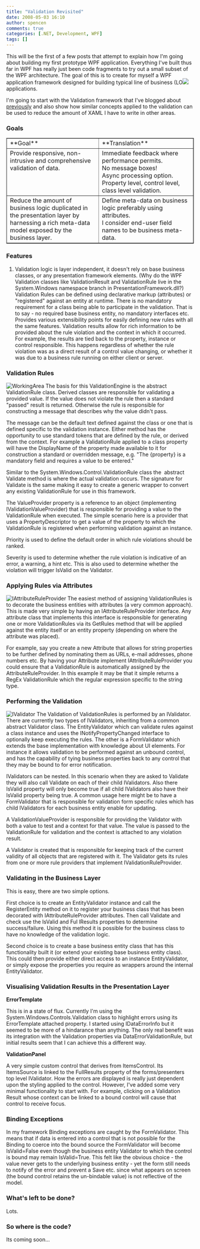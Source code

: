 ```yaml
---
title: "Validation Revisited"
date: 2008-05-03 16:10
author: spencen
comments: true
categories: [.NET, Development, WPF]
tags: []
---
```


This will be the first of a few posts that attempt to explain how I'm going about building my first prototype WPF application. Everything I've built thus far in WPF has really just been code fragments to try out a small subset of the WPF architecture. The goal of this is to create for myself a WPF application framework designed for building typical line of business (LO![](http://blog.spencen.com/emoticons/cool.png) applications.
 

I'm going to start with the Validation framework that I've blogged about [previously](http://blog.spencen.com/2007/10/15/validation-engine.aspx) and also show how similar concepts applied to the validation can be used to reduce the amount of XAML I have to write in other areas.
 

### Goals

 <table cellspacing="0" cellpadding="2" width="659" border="1"> <tbody> <tr> <td valign="top" width="326">**Goal**</td> <td valign="top" width="331">**Translation**</td></tr> <tr> <td valign="top" width="326">Provide responsive, non-intrusive and comprehensive validation of data.</td> <td valign="top" width="331">Immediate feedback where performance permits.<br>No message boxes!<br>Async processing option.<br>Property level, control level, class level validation.</td></tr> <tr> <td valign="top" width="326">Reduce the amount of business logic duplicated in the presentation layer by harnessing a rich meta-data model exposed by the business layer.</td> <td valign="top" width="331">Define meta-data on business logic preferably using attributes.<br>I consider end-user field names to be business meta-data.</td></tr></tbody></table> 

### Features

 

1.  Validation logic is layer independent, it doesn't rely on base business classes, or any presentation framework elements. (Why do the WPF Validation classes like ValidationResult and ValidationRule live in the System.Windows namespace branch in PresentationFramework.dll?)  Validation Rules can be defined using declarative markup (attributes) or "registered" against an entity at runtime. There is no mandatory requirement for a class being able to participate in the validation. That is to say - no required base business entity, no mandatory interfaces etc.  Provides various extensibility points for easily defining new rules with all the same features.  Validation results allow for rich information to be provided about the rule violation and the context in which it occurred. For example, the results are tied back to the property, instance or control responsible. This happens regardless of whether the rule violation was as a direct result of a control value changing, or whether it was due to a business rule running on either client or server. 

### Validation Rules

 

![WorkingArea](/images/WorkingArea_5.png) The basis for this ValidationEngine is the abstract ValidationRule class. Derived classes are responsible for validating a provided value. If the value does not violate the rule then a standard "passed" result is returned. Otherwise the rule is responsible for constructing a message that describes why the value didn't pass. 
 

The message can be the default text defined against the class or one that is defined specific to the validation instance. Either method has the opportunity to use standard tokens that are defined by the rule, or derived from the context. For example a ValidationRule applied to a class property will have the DisplayName of the property made available to it for construction a standard or overridden message, e.g. "The {property} is a mandatory field and requires a value to be entered."
 

Similar to the System.Windows.Control.ValidationRule class the&nbsp; abstract Validate method is where the actual validation occurs. The signature for Validate is the same making it easy to create a generic wrapper to convert any existing ValidationRule for use in this framework.
 

The ValueProvider property is a reference to an object (implementing IValidationValueProvider) that is responsible for providing a value to the ValidationRule when executed. The simple scenario here is a provider that uses a PropertyDescriptor to get a value of the property to which the ValidationRule is registered when performing validation against an instance.
 

Priority is used to define the default order in which rule violations should be ranked.
 

Severity is used to determine whether the rule violation is indicative of an error, a warning, a hint etc. This is also used to determine whether the violation will trigger IsValid on the Validator.
 

### Applying Rules via Attributes

 

![IAttributeRuleProvider](/images/IAttributeRuleProvider_3.png) The easiest method of assigning ValidationRules is to decorate the business entities with attributes (a very common approach). This is made very simple by having an IAttributeRuleProvider interface. Any attribute class that implements this interface is responsible for generating one or more ValidationRules via its GetRules method that will be applied against the entity itself or an entity property (depending on where the attribute was placed).
 

For example, say you create a new Attribute that allows for string properties to be further defined by nominating them as URLs, e-mail addresses, phone numbers etc. By having your Attribute implement IAttributeRuleProvider you could ensure that a ValidationRule is automatically assigned by the AttributeRuleProvider. In this example it may be that it simple returns a RegEx ValidationRule which the regular expression specific to the string type.
 

### Performing the Validation

 

![IValidator](/images/IValidator_3.png) The Validation of ValidationRules is performed by an IValidator. There are currently two types of IValidators, inheriting from a common abstract Validator class. The EntityValidator which can validate rules against a class instance and uses the INotifyPropertyChanged interface to optionally keep executing the rules. The other is a FormValidator which extends the base implementation with knowledge about UI elements. For instance it allows validation to be performed against an unbound control, and has the capability of tying business properties back to any control that they may be bound to for error notification.
 

IValidators can be nested. In this scenario when they are asked to Validate they will also call Validate on each of their child IValidators. Also there IsValid property will only become true if all child IValidators also have their IsValid property being true. A common usage here might be to have a FormValidator that is responsible for validation form specific rules which has child IValidators for each business entity enable for updating.
 

A ValidationValueProvider is responsible for providing the Validator with both a value to test and a context for that value. The value is passed to the ValidationRule for validation and the context is attached to any violation result.
 

A Validator is created that is responsible for keeping track of the current validity of all objects that are registered with it. The Validator gets its rules from one or more rule providers that implement IValidationRuleProvider.
 

### Validating in the Business Layer

 

This is easy, there are two simple options. 
 

First choice is to create an EntityValidator instance and call the RegisterEntity method on it to register your business class that has been decorated with IAttributeRuleProvider attributes. Then call Validate and check use the IsValid and Ful
lResults properties to determine success/failure. Using this method it is possible for the business class to have no knowledge of the validation logic.
 

Second choice is to create a base business entity class that has this functionality built it (or extend your existing base business entity class). This could then provide either direct access to an instance EntityValidator, or simply expose the properties you require as wrappers around the internal EntityValidator.
 

### Visualising Validation Results in the Presentation Layer

 

**ErrorTemplate**
 

This is in a state of flux. Currently I'm using the System.Windows.Controls.Validation class to highlight errors using its ErrorTemplate attached property. I started using IDataErrorInfo but it seemed to be more of a hindarance than anything. The only real benefit was its integration with the Validation properties via DataErrorValidationRule, but initial results seem that I can achieve this a different way.
 

**ValidationPanel**
 

A very simple custom control that derives from ItemsControl. Its ItemsSource is linked to the FullResults property of the forms/presenters top level IValidator. How the errors are displayed is really just dependent upon the styling applied to the control. However, I've added some very minimal functionality to start with. For example, clicking on a Validation Result whose context can be linked to a bound control will cause that control to receive focus.
 

### Binding Exceptions

 

In my framework Binding exceptions are caught by the FormValidator. This means that if data is entered into a control that is not possible for the Binding to coerce into the bound source the FormValidator will become IsValid=False even though the business entity Validator to which the control is bound may remain IsValid=True. This felt like the obvious choice - the value never gets to the underlying business entity - yet the form still needs to notify of the error and prevent a Save etc. since what appears on screen (the bound control retains the un-bindable value) is not reflective of the model.
 

### What's left to be done?

 

Lots.
 

### So where is the code?

 

Its coming soon...


